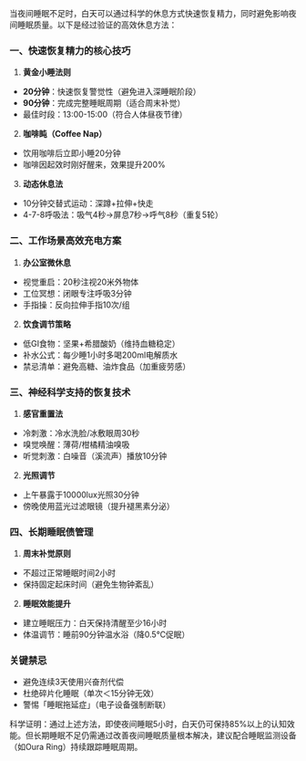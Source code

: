 当夜间睡眠不足时，白天可以通过科学的休息方式快速恢复精力，同时避免影响夜间睡眠质量。以下是经过验证的高效休息方法：



### 一、快速恢复精力的核心技巧

1. **黄金小睡法则**

- **20分钟**：快速恢复警觉性（避免进入深睡眠阶段）
- **90分钟**：完成完整睡眠周期（适合周末补觉）
- 最佳时段：13:00-15:00（符合人体昼夜节律）



2. **咖啡盹（Coffee Nap）**

- 饮用咖啡后立即小睡20分钟
- 咖啡因起效时刚好醒来，效果提升200%



3. **动态休息法**

- 10分钟交替式运动：深蹲+拉伸+快走
- 4-7-8呼吸法：吸气4秒→屏息7秒→呼气8秒（重复5轮）



### 二、工作场景高效充电方案

1. **办公室微休息**

- 视觉重启：20秒注视20米外物体
- 工位冥想：闭眼专注呼吸3分钟
- 手指操：反向拉伸手指10次/组



2. **饮食调节策略**

- 低GI食物：坚果+希腊酸奶（维持血糖稳定）
- 补水公式：每少睡1小时多喝200ml电解质水
- 禁忌清单：避免高糖、油炸食品（加重疲劳感）



### 三、神经科学支持的恢复技术

1. **感官重置法**

- 冷刺激：冷水洗脸/冰敷眼周30秒
- 嗅觉唤醒：薄荷/柑橘精油嗅吸
- 听觉刺激：白噪音（溪流声）播放10分钟



2. **光照调节**

- 上午暴露于10000lux光照30分钟
- 傍晚使用蓝光过滤眼镜（提升褪黑素分泌）



### 四、长期睡眠债管理

1. **周末补觉原则**

- 不超过正常睡眠时间2小时
- 保持固定起床时间（避免生物钟紊乱）



2. **睡眠效能提升**

- 建立睡眠压力：白天保持清醒至少16小时
- 体温调节：睡前90分钟温水浴（降0.5℃促眠）



### 关键禁忌

- 避免连续3天使用兴奋剂代偿
- 杜绝碎片化睡眠（单次＜15分钟无效）
- 警惕「睡眠拖延症」（电子设备强制断联）



科学证明：通过上述方法，即使夜间睡眠5小时，白天仍可保持85%以上的认知效能。但长期睡眠不足仍需通过改善夜间睡眠质量根本解决，建议配合睡眠监测设备（如Oura Ring）持续跟踪睡眠周期。


